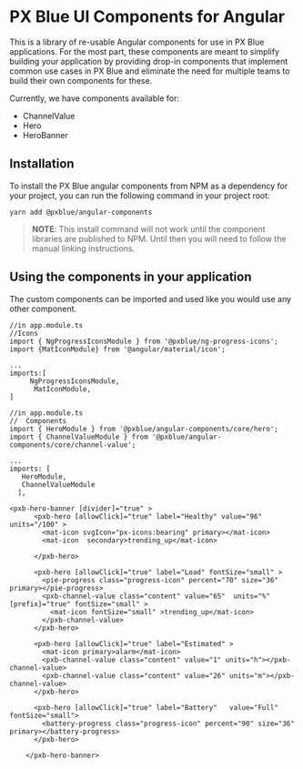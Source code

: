 # PX Blue UI Components for Angular
This is a library of re-usable Angular components for use in PX Blue applications. For the most part, these components are meant to simplify building your application by providing drop-in components that implement common use cases in PX Blue and eliminate the need for multiple teams to build their own components for these.

Currently, we have components available for:
* ChannelValue
* Hero
* HeroBanner

## Installation
To install the PX Blue angular components from NPM as a dependency for your project, you can run the following command in your project root:
```
yarn add @pxblue/angular-components
```
> **NOTE**: This install command will not work until the component libraries are published to NPM. Until then you will need to follow the manual linking instructions.

## Using the components in your application
The custom components can be imported and used like you would use any other component.

```
//in app.module.ts
//Icons
import { NgProgressIconsModule } from '@pxblue/ng-progress-icons';
import {MatIconModule} from '@angular/material/icon'; 

...
imports:[
     NgProgressIconsModule,
      MatIconModule,
]
```
```
//in app.module.ts
//  Components
import { HeroModule } from '@pxblue/angular-components/core/hero';
import { ChannelValueModule } from '@pxblue/angular-components/core/channel-value';

...
imports: [
   HeroModule,
   ChannelValueModule
  ],
```
```
<pxb-hero-banner [divider]="true" >
      <pxb-hero [allowClick]="true" label="Healthy" value="96"  units="/100" >
        <mat-icon svgIcon="px-icons:bearing" primary></mat-icon>
        <mat-icon  secondary>trending_up</mat-icon>
        
      </pxb-hero>

      <pxb-hero [allowClick]="true" label="Load" fontSize="small" >
        <pie-progress class="progress-icon" percent="70" size="36" primary></pie-progress>
        <pxb-channel-value class="content" value="65"  units="%" [prefix]="true" fontSize="small" >
          <mat-icon fontSize="small" >trending_up</mat-icon>
        </pxb-channel-value>
      </pxb-hero>

      <pxb-hero [allowClick]="true" label="Estimated" >
        <mat-icon primary>alarm</mat-icon>
        <pxb-channel-value class="content" value="1" units="h"></pxb-channel-value>
        <pxb-channel-value class="content" value="26" units="m"></pxb-channel-value>
      </pxb-hero>

      <pxb-hero [allowClick]="true" label="Battery"   value="Full" fontSize="small">
        <battery-progress class="progress-icon" percent="90" size="36" primary></battery-progress>
      </pxb-hero>

    </pxb-hero-banner>
```
